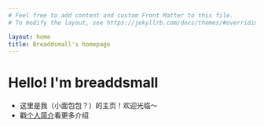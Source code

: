 ```yaml
---
# Feel free to add content and custom Front Matter to this file.
# To modify the layout, see https://jekyllrb.com/docs/themes/#overriding-theme-defaults

layout: home
title: Breaddsmall's homepage
---
```

# Hello! I'm breaddsmall

- 这里是我（小面包包？）的主页！欢迎光临～
- 戳[个人简介](chinese.md)看更多介绍

